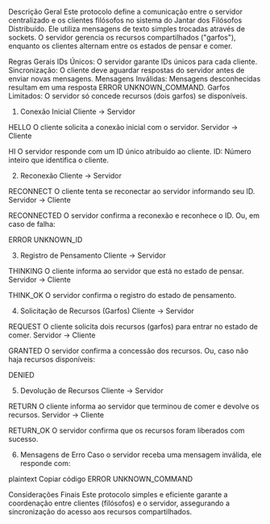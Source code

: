 Descrição Geral
Este protocolo define a comunicação entre o servidor centralizado e os clientes filósofos no sistema do Jantar dos Filósofos Distribuído. Ele utiliza mensagens de texto simples trocadas através de sockets. O servidor gerencia os recursos compartilhados ("garfos"), enquanto os clientes alternam entre os estados de pensar e comer.

Regras Gerais
IDs Únicos: O servidor garante IDs únicos para cada cliente.
Sincronização: O cliente deve aguardar respostas do servidor antes de enviar novas mensagens.
Mensagens Inválidas: Mensagens desconhecidas resultam em uma resposta ERROR UNKNOWN_COMMAND.
Garfos Limitados: O servidor só concede recursos (dois garfos) se disponíveis.

1. Conexão Inicial
Cliente → Servidor

HELLO
O cliente solicita a conexão inicial com o servidor.
Servidor → Cliente

HI <ID>
O servidor responde com um ID único atribuído ao cliente.
ID: Número inteiro que identifica o cliente.

2. Reconexão
Cliente → Servidor

RECONNECT <ID>
O cliente tenta se reconectar ao servidor informando seu ID.
Servidor → Cliente

RECONNECTED <ID>
O servidor confirma a reconexão e reconhece o ID.
Ou, em caso de falha:

ERROR UNKNOWN_ID

3. Registro de Pensamento
Cliente → Servidor

THINKING <ID>
O cliente informa ao servidor que está no estado de pensar.
Servidor → Cliente


THINK_OK
O servidor confirma o registro do estado de pensamento.

4. Solicitação de Recursos (Garfos)
Cliente → Servidor

REQUEST
O cliente solicita dois recursos (garfos) para entrar no estado de comer.
Servidor → Cliente

GRANTED
O servidor confirma a concessão dos recursos.
Ou, caso não haja recursos disponíveis:

DENIED

5. Devolução de Recursos
Cliente → Servidor

RETURN <ID>
O cliente informa ao servidor que terminou de comer e devolve os recursos.
Servidor → Cliente

RETURN_OK
O servidor confirma que os recursos foram liberados com sucesso.

6. Mensagens de Erro
Caso o servidor receba uma mensagem inválida, ele responde com:

plaintext
Copiar código
ERROR UNKNOWN_COMMAND

Considerações Finais
Este protocolo simples e eficiente garante a coordenação entre clientes (filósofos) e o servidor, assegurando a sincronização do acesso aos recursos compartilhados.
